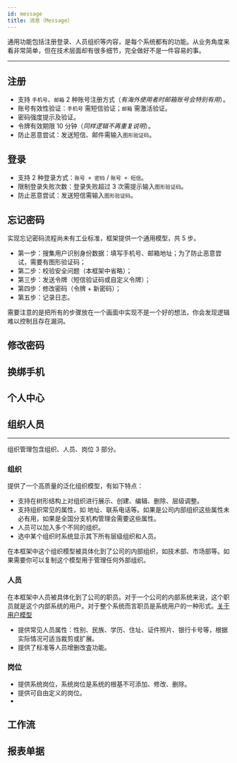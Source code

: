 ```yaml
---
id: message
title: 消息（Message）
---
```

通用功能包括注册登录、人员组织等内容，是每个系统都有的功能。从业务角度来看非常简单，但在技术层面却有很多细节，完全做好不是一件容易的事。

---
## 注册
- 支持 `手机号`、`邮箱` 2 种账号注册方式（_有海外使用者时邮箱账号会特别有用_）。
- 账号有效性验证：`手机号` 需短信验证；`邮箱` 需激活验证。
- 密码强度提示及验证。
- 令牌有效期限 10 分钟（_同样逻辑不再重复说明_）。
- 防止恶意尝试：发送短信、邮件需输入`图形验证码`。

## 登录
- 支持 2 种登录方式：`账号 + 密码` / `账号 + 短信`。
- 限制登录失败次数：登录失败超过 3 次需提示输入`图形验证码`。
- 防止恶意尝试：发送短信需输入`图形验证码`。

## 忘记密码
实现忘记密码流程尚未有工业标准，框架提供一个通用模型，共 5 步。
- 第一步：搜集用户识别身份数据：填写手机号、邮箱地址；为了防止恶意尝试，需要有图形验证码；
- 第二步：校验安全问题（本框架中省略）；
- 第三步：发送令牌（短信验证码或自定义令牌）；
- 第四步：修改密码（令牌 + 新密码）；
- 第五步：记录日志。

需要注意的是把所有的步骤放在一个画面中实现不是一个好的想法，你会发现逻辑难以控制且存在漏洞。

## 修改密码
## 换绑手机
## 个人中心

## 组织人员
---
组织管理包含组织、人员、岗位 3 部分。
### 组织
提供了一个高质量的泛化组织模型，有如下特点：
- 支持在树形结构上对组织进行展示、创建、编辑、删除、层级调整。
- 支持组织常见的属性，如 地址、联系电话等。如果是公司内部组织这些属性未必有用，如果是全国分支机构管理会需要这些属性。
- 人员可以加入多个不同的组织。
- 选中某个组织时系统显示其下所有层级组织和人员。

在本框架中这个组织模型被具体化到了公司的内部组织，如技术部、市场部等。如果需要你可以复制这个模型用于管理任何外部组织。

### 人员
在本框架中人员被具体化到了公司的职员。对于一个公司的内部系统来说，这个职员就是这个内部系统的用户。对于整个系统而言职员是系统用户的一种形式。[关于用户模型](http://codedance.proding.net)
- 提供常见人员属性：性别、民族、学历、住址、证件照片、银行卡号等，根据实际情况可适当裁剪或扩展。
- 提供了标准等人员增删改査功能。

### 岗位
- 提供系统岗位，系统岗位是系统的根基不可添加、修改、删除。
- 提供可自由定义的岗位。
- 

## 工作流

## 报表单据